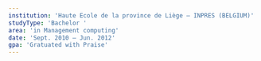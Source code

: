 ```yaml
---
institution: 'Haute Ecole de la province de Liège – INPRES (BELGIUM)'
studyType: 'Bachelor '
area: 'in Management computing'
date: 'Sept. 2010 – Jun. 2012'
gpa: 'Gratuated with Praise'
---
```

